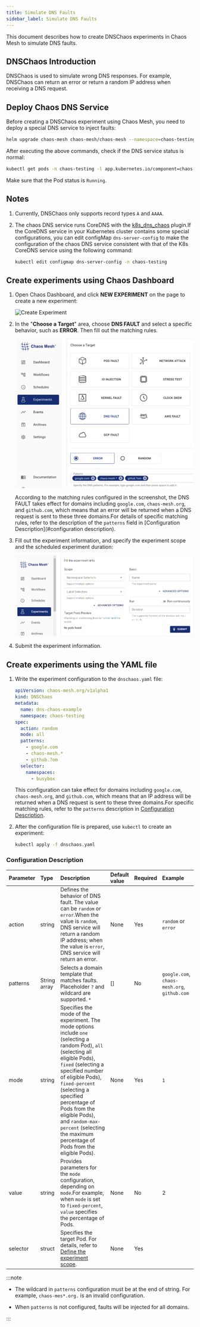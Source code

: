 ```yaml
---
title: Simulate DNS Faults
sidebar_label: Simulate DNS Faults
---
```


This document describes how to create DNSChaos experiments in Chaos Mesh to simulate DNS faults.

## DNSChaos Introduction

DNSChaos is used to simulate wrong DNS responses. For example, DNSChaos can return an error or return a random IP address when receiving a DNS request.

## Deploy Chaos DNS Service

Before creating a DNSChaos experiment using Chaos Mesh, you need to deploy a special DNS service to inject faults:

```bash
helm upgrade chaos-mesh chaos-mesh/chaos-mesh --namespace=chaos-testing --set dnsServer.create=true
```

After executing the above commands, check if the DNS service status is normal:

```bash
kubectl get pods -n chaos-testing -l app.kubernetes.io/component=chaos-dns-server
```

Make sure that the Pod status is `Running`.

## Notes

1. Currently, DNSChaos only supports record types `A` and `AAAA`.

2. The chaos DNS service runs CoreDNS with the [k8s_dns_chaos](https://github.com/chaos-mesh/k8s_dns_chaos) plugin.If the CoreDNS service in your Kubernetes cluster contains some special configurations, you can edit configMap `dns-server-config` to make the configuration of the chaos DNS service consistent with that of the K8s CoreDNS service using the following command:

   ```bash
   kubectl edit configmap dns-server-config -n chaos-testing
   ```

## Create experiments using Chaos Dashboard

1. Open Chaos Dashboard, and click **NEW EXPERIMENT** on the page to create a new experiment:

   ![Create Experiment](./img/create-new-exp.jpeg)

2. In the "**Choose a Target**" area, choose **DNS FAULT** and select a specific behavior, such as **ERROR**. Then fill out the matching rules.

   ![DNSChaos Experiment](./img/dnschaos-exp.png)

   According to the matching rules configured in the screenshot, the DNS FAULT takes effect for domains including `google.com`, `chaos-mesh.org`, and `github.com`, which means that an error will be returned when a DNS request is sent to these three domains.For details of specific matching rules, refer to the description of the `patterns` field in [Configuration Description](#configuration description).

3. Fill out the experiment information, and specify the experiment scope and the scheduled experiment duration:

   ![Experiment Information](./img/exp-info.png)

4. Submit the experiment information.

## Create experiments using the YAML file

1. Write the experiment configuration to the `dnschaos.yaml` file:

   ```yaml
   apiVersion: chaos-mesh.org/v1alpha1
   kind: DNSChaos
   metadata:
     name: dns-chaos-example
     namespace: chaos-testing
   spec:
     action: random
     mode: all
     patterns:
       - google.com
       - chaos-mesh.*
       - github.?om
     selector:
       namespaces:
         - busybox
   ```

   This configuration can take effect for domains including `google.com`, `chaos-mesh.org`, and `github.com`, which means that an IP address will be returned when a DNS request is sent to these three domains.For specific matching rules, refer to the `patterns` description in [Configuration Description](#configuration-description).

2. After the configuration file is prepared, use `kubectl` to create an experiment:

   ```bash
   kubectl apply -f dnschaos.yaml
   ```

### Configuration Description

| Parameter | Type         | Description                                                                                                                                                                                                                                                                                                                                                                 | Default value | Required | Example                                      |
|:--------- |:------------ |:--------------------------------------------------------------------------------------------------------------------------------------------------------------------------------------------------------------------------------------------------------------------------------------------------------------------------------------------------------------------------- |:------------- |:-------- |:-------------------------------------------- |
| action    | string       | Defines the behavior of DNS fault. The value can be `random` or `error`.When the value is `random`, DNS service will return a random IP address; when the value is `error`, DNS service will return an error.                                                                                                                                                               | None          | Yes      | `random` or `error`                          |
| patterns  | String array | Selects a domain template that matches faults. Placeholder `?` and wildcard are supported. `*`                                                                                                                                                                                                                                                                              | []            | No       | `google.com`, `chaos-mesh.org`, `github.com` |
| mode      | string       | Specifies the mode of the experiment. The mode options include `one` (selecting a random Pod), `all` (selecting all eligible Pods), `fixed` (selecting a specified number of eligible Pods), `fixed-percent` (selecting a specified percentage of Pods from the eligible Pods), and `random-max-percent` (selecting the maximum percentage of Pods from the eligible Pods). | None          | Yes      | `1`                                          |
| value     | string       | Provides parameters for the `mode` configuration, depending on `mode`.For example, when `mode` is set to `fixed-percent`, `value` specifies the percentage of Pods.                                                                                                                                                                                                         | None          | No       | 2                                            |
| selector  | struct       | Specifies the target Pod. For details, refer to [Define the experiment scope](./define-chaos-experiment-scope.md).                                                                                                                                                                                                                                                          | None          | Yes      |                                              |

:::note

- The wildcard in `patterns` configuration must be at the end of string. For example, `chaos-mes*.org.` is an invalid configuration.

- When `patterns` is not configured, faults will be injected for all domains.

:::
